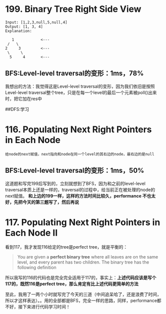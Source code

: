 # 199. Binary Tree Right Side View
```
Input: [1,2,3,null,5,null,4]
Output: [1, 3, 4]
Explanation:

   1            <---
 /   \
2     3         <---
 \     \
  5     4       <---
  ```
  
## BFS:Level-level traversal的变形：1ms，78%
我想出的方法：我觉得这是Level-level traversal的变形，因为我们依旧是按照Level-level traversal整个tree，只是在每一个level的最后一个元素被poll()出来时，把它加在res中

##DFS:学习


# 116. Populating Next Right Pointers in Each Node
```
给node的next赋值，next指向和node在同一个level的其右边的node，最右边的是null
```
## BFS:Level-level traversal的变形：1ms，50%
这道题和写完199后写到的，立刻就想到了BFS，因为和之前的level-level traversal本质上还是一样的，traversal的过程中，给当前正在被处理的node的next赋值。
**和上边的199一样，这样的方法时间比较久，performance 不也太好，先把今天的第三题写了，然后再说**

# 117. Populating Next Right Pointers in Each Node II
看到117，我才发现116给定的tree是perfect tree，就是平衡的：
>You are given a **perfect binary tree** where all leaves are on the same level, and every parent has two children. The binary tree has the following definition

所以我写的116的代码也是完全完全适用于117的，事实上：**上述代码应该是写个117的，既然116是perfect tree，那么肯定有比上述代码更简单的方法**

至此，我用了一两个小时就写完了今天的三道（中间追呆哈了，还是浪费了时间，所以才这样表达）。。用的全部都是BFS，完全一样的思路，同样，performance都不好，接下来进行代码学习时间！


